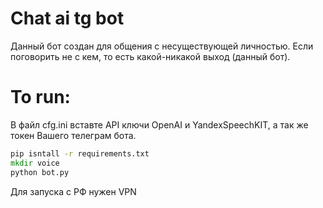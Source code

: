 # Chat ai tg bot

Данный бот создан для общения с несуществующей личностью. Если поговорить не с кем, то есть какой-никакой выход (данный
бот).

# To run:

В файл cfg.ini вставте API ключи OpenAI и YandexSpeechKIT, а так же токен Вашего телеграм бота.

```cmd
pip isntall -r requirements.txt
mkdir voice
python bot.py
```

Для запуска с РФ нужен VPN